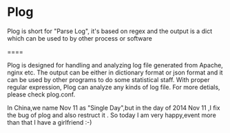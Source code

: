 Plog
====

Plog is short for "Parse Log", it's based on regex and the output is a dict which can be used to by other process or software

====

Plog is designed for handling and analyzing log file generated from Apache, nginx etc. The output can be either in dictionary format or json format and it can be used by other programs to do some statistical staff. With proper regular expression, Plog can analyze any kinds of log file. For more detials, please check plog.conf.


In  China,we name Nov 11  as "Single Day",but in the day of 2014 Nov 11 ,I fix the bug of plog and also restruct it . So today  I am very happy,event more than that  I have a girlfriend :-)
